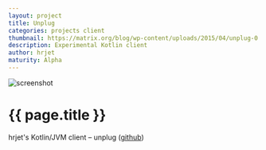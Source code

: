 ```yaml
---
layout: project
title: Unplug
categories: projects client
thumbnail: https://matrix.org/blog/wp-content/uploads/2015/04/unplug-0.1.5-400x284.png
description: Experimental Kotlin client
author: hrjet
maturity: Alpha
---
```


![screenshot](https://matrix.org/blog/wp-content/uploads/2015/04/unplug-0.1.5.png "{{ page.title }}")

# {{ page.title }}
hrjet's Kotlin/JVM client – unplug ([github](https://github.com/UprootLabs/unplug))
